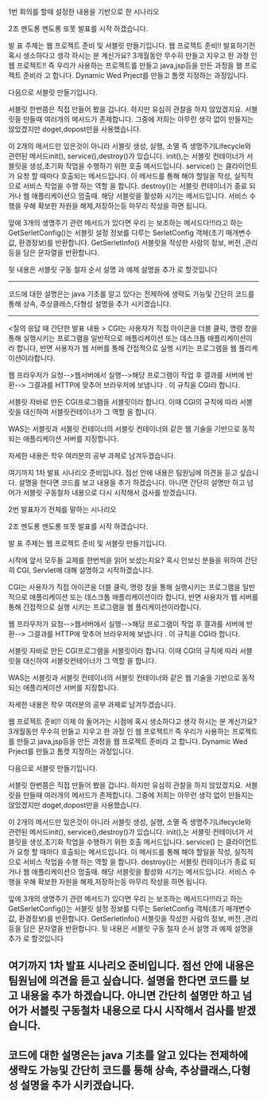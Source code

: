 1번 회의를 할때 설정한 
내용을 기반으로 한 시나리오


2조 멘도롱 멘도롱 또똣  발표를 시작 하겠습니다. 

발 표 주제는 웹 프로젝트 준비 및 서블릿 만들기입니다. 
웹 프로젝트 준비!! 발표하기전  혹시  생소하다고 생각 하시는 분 계신가요?
3개월동안 무수히 만들고 지우고 한 과정 인 웹 프로젝트!! 즉 우리가 사용하는 프로젝트를 만들고 java,jsp등을 만든 과정을 웹 프로젝트 준비라 고 합니다. Dynamic Wed Prject를 만들고  톰캣 지정하는  과정입니다.

다음으로 서블릿  만들기입니다.

서블릿 한번쯤은 직접 만들어 봤을 겁니다. 하지만  유심히 관찰을 하지 않았겠지요.
서블릿을 만들때 
여러개의 메서드가 존제합니다. 그중에 저희는 아무런 생각 없이 만들지는 않았겠지만 doget,dopost만을 사용했습니다.

이 2개의 메서드만 있은것이 아니라  서블릿  생성, 실행, 소멸 즉 생명주기Lifecycle와  관련된 메서드init(), service(),destroy()가 있습니다.
init(),는 서블릿 컨테이너가  서블릿을 생성,초기화 작업을 수행하기 위한 호출 메서드입니다.
service() 는 클라이언트가 요청 할 때마다 호출되는 메서드입니다. 이 메서드를 통해 해야 할일을 작성, 실직적으로 서비스 작업을  수행 하는  역할 을 합니다. 
destroy()는 서블릿 컨테이너가 종료 되거나 웹 애플리케이션으 멈출때. 해당 서블릿을 활성화 시기는 메서드입니다. 서비스 수행을 우해 확보한 자원을 해제,저장하는등 마무리 작성을 하면 됩니다.
 
앞에 3개의 생명주기 관련 메서드가 있다면 우리 는 보조하는 메서드다!!!라고 하는 
GetSerletConfig()는 서블릿 설정 정보를  다루는 SerletConfig 객체(초기 매개변수 값, 환경정보)를 반환합니다.
GetSerletInfo() 서블릿을 작성한 사람의 정보, 버전 ,관리등을 담은 문자열을 반환합니다. 

뒷 내용은 서블릿 구동 철자 순서 설명 과 예제 설명을 추가 로  할것입니다


-------------------------------------------------------------------------------------------------------------------------------------
코드에 대한 설명은는 java 기초를 알고 있다는 전제하에 생략도 가능및 간단히 코드를 통해 상속, 추상클래스,다형성 설명을 추가 시키겠습니다.

------------------------------------------------------------------------------------------------------------------------------

<질의 응답 때  간단한 발표 내용 >
CGI는 사용자가 직접 아이콘을 더블 클릭, 명령 창을 통해 실행시키는 프로그램을  일반적으로 애플리케이션 또는 데스크톱 애플리케이션이라 합니다,  반면 사용자가 웹 서버를 통해 간접적으로 실행 시키는 프로그램을 웹 플리케이션이라합니다.


웹 프라우저가 요청-->웹서버에서 실행-->해당 프로그램이 작업 후 결과를 서버에  반환-->
그결과를 HTTP에 맞추어 브라우저에 보냅니다 . 이 규칙을 CGI라 합니다.

서블릿 자바로 만든 CGI프로그램을 서블릿이라 합니다. 이때 CGI의 규칙에 따라 서블릿을 대신하여 서블릿컨테이너가 그 역할 을 합니다.

WAS는 서블릿과 서블릿 컨테이너의  서블릿 컨테이너와 같은 웹 기술을 기반으로 동작되는 애플리케이션 서버를 지징합니다.

자세한 내용은  학우 여러분의 공부 과제로 남겨두겠습니다. 



여기까지 1차  발표 시나리오 준비입니다.
점선 안에 내용은 팀원님에 의견을 듣고 싶습니다.   설명을 한다면 코드를 보고 내용을 추가 하겠습니다. 아니면 간단히 설명만 하고 넘어가  서블릿 구동철차 내용으로 다시 시작해서
검사를 받겠습니다.



2번 발표자가 전체를 말하는 시나리오 


2조 멘도롱 멘도롱 또똣  발표를 시작 하겠습니다. 

발 표 주제는 웹 프로젝트 준비 및 서블릿 만들기입니다. 

 시작에 앞서 모두들 교제를 한번씩을 읽어 보셨는지요?  혹시 안보신 분들을 위하여 
간단히 CGI, Servlet에 대해  설명하고 시작하겠습니다.


CGI는 사용자가 직접 아이콘을 더블 클릭, 명령 창을 통해 실행시키는 프로그램을  일반적으로 애플리케이션 또는 데스크톱 애플리케이션이라 합니다,  반면 사용자가 웹 서버를 통해 간접적으로 실행 시키는 프로그램을 웹 플리케이션이라합니다.


웹 프라우저가 요청-->웹서버에서 실행-->해당 프로그램이 작업 후 결과를 서버에  반환-->
그결과를 HTTP에 맞추어 브라우저에 보냅니다 . 이 규칙을 CGI라 합니다.

서블릿 자바로 만든 CGI프로그램을 서블릿이라 합니다. 이때 CGI의 규칙에 따라 서블릿을 대신하여 서블릿컨테이너가 그 역할 을 합니다.

WAS는 서블릿과 서블릿 컨테이너의  서블릿 컨테이너와 같은 웹 기술을 기반으로 동작되는 애플리케이션 서버를 지징합니다.

자세한 내용은  학우 여러분의 공부 과제로 남겨두겠습니다. 


웹 프로젝트 준비!! 이제 야 들어가는 시점에  혹시  생소하다고 생각 하시는 분 계신가요?
3개월동안 무수히 만들고 지우고 한 과정 인 웹 프로젝트!! 즉 우리가 사용하는 프로젝트를 만들고 java,jsp등을 만든 과정을 웹 프로젝트 준비라 고 합니다. Dynamic Wed Prject를 만들고  톰캣 지정하는  과정입니다.

다음으로 서블릿  만들기입니다.

서블릿 한번쯤은 직접 만들어 봤을 겁니다. 하지만  유심히 관찰을 하지 않았겠지요.
서블릿을 만들때 
여러개의 메서드가 존제합니다. 그중에 저희는 아무런 생각 없이 만들지는 않았겠지만 doget,dopost만을 사용했습니다.

이 2개의 메서드만 있은것이 아니라  서블릿  생성, 실행, 소멸 즉 생명주기Lifecycle와  관련된 메서드init(), service(),destroy()가 있습니다.
init(),는 서블릿 컨테이너가  서블릿을 생성,초기화 작업을 수행하기 위한 호출 메서드입니다.
service() 는 클라이언트가 요청 할 때마다 호출되는 메서드입니다. 이 메서드를 통해 해야 할일을 작성, 실직적으로 서비스 작업을  수행 하는  역할 을 합니다. 
destroy()는 서블릿 컨테이너가 종료 되거나 웹 애플리케이션으 멈출때. 해당 서블릿을 활성화 시기는 메서드입니다. 서비스 수행을 우해 확보한 자원을 해제,저장하는등 마무리 작성을 하면 됩니다.
 
앞에 3개의 생명주기 관련 메서드가 있다면 우리 는 보조하는 메서드다!!!라고 하는 
GetSerletConfig()는 서블릿 설정 정보를  다루는 SerletConfig 객체(초기 매개변수 값, 환경정보)를 반환합니다.
GetSerletInfo() 서블릿을 작성한 사람의 정보, 버전 ,관리등을 담은 문자열을 반환합니다. 
뒷 내용은 서블릿 구동 철자 순서 설명 과 예제 설명을 추가 로  할것입니다


여기까지 1차  발표 시나리오 준비입니다.
점선 안에 내용은 팀원님에 의견을 듣고 싶습니다.   설명을 한다면 코드를 보고 내용을 추가 하겠습니다. 아니면 간단히 설명만 하고 넘어가  서블릿 구동철차 내용으로 다시 시작해서
검사를 받겠습니다.
----------------------------------------------------------------------------------------------------------------------------------
코드에 대한 설명은는 java 기초를 알고 있다는 전제하에 생략도 가능및 간단히 코드를 통해 상속, 추상클래스,다형성 설명을 추가 시키겠습니다.
------------------------------------------------------------------------------------------------------------------------------





